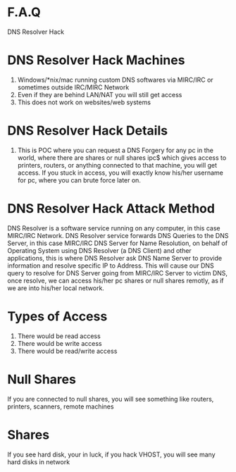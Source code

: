 # F.A.Q
DNS Resolver Hack

# DNS Resolver Hack Machines
1. Windows/*nix/mac running custom DNS softwares via MIRC/IRC or sometimes outside IRC/MIRC Network
2. Even if they are behind LAN/NAT you will still get access
3. This does not work on websites/web systems

# DNS Resolver Hack Details
1. This is POC where you can request a DNS Forgery for any pc in the world, where there are shares or null shares ipc$ which
gives access to printers, routers, or anything connected to that machine, you will get access. If you stuck in access, you
will exactly know his/her username for pc, where you can brute force later on.

# DNS Resolver Hack Attack Method
DNS Resolver is a software service running on any computer, in this case MIRC/IRC Network. DNS Resolver service forwards DNS 
Queries to the DNS Server, in this case MIRC/IRC DNS Server for Name Resolution, on behalf of Operating System using DNS
Resolver (a DNS Client) and other applications, this is where DNS Resolver ask DNS Name Server to provide information and
resolve specific IP to Address. This will cause our DNS query to resolve for DNS Server going from MIRC/IRC Server to
victim DNS, once resolve, we can access his/her pc shares or null shares remotly, as if we are into his/her local network.

# Types of Access
1. There would be read access
2. There would be write access
3. There would be read/write access

# Null Shares
If you are connected to null shares, you will see something like routers, printers, scanners, remote machines

# Shares
If you see hard disk, your in luck, if you hack VHOST, you will see many hard disks in network
